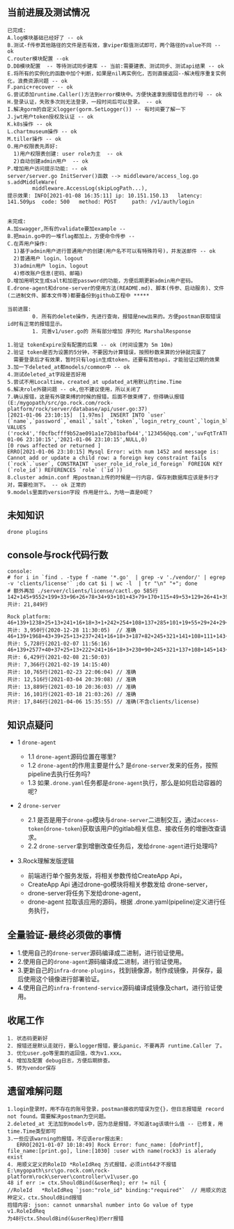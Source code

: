 ## 当前进展及测试情况
```
已完成:
A.log模块基础已经好了 -- ok
B.测试-f传参其他路径的文件是否有效，拿viper取值测试即可，两个路径的value不同 -- ok
C.router模块配置 --ok
D.DB模块配置  -- 等待测试同步建库 -- 当前:需要建表、测试同步、测试api结果 -- ok
E.将所有的实例化的函数中加个判断，如果是nil再实例化，否则直接返回--解决程序重复实例化，浪费资源问题 -- ok
F.panic+recover -- ok
G.尝试添加runtime.Caller()方法到error模块中。方便快速拿到报错信息的行号 -- ok
H.登录认证，失败多次则无法登录，一段时间后可以登录。 -- ok
I.解决gorm的自定义logger(gorm.SetLogger()) -- 有时间要了解一下
J.jwt用户token授权及认证 -- ok
K.k8s操作 -- ok
L.chartmuseum操作 -- ok
M.tiller操作 -- ok
O.用户权限表先弄好:
  1)用户权限表创建: user role为主  -- ok
  2)自动创建admin用户  -- ok
P.增加用户访问提示功能: -- ok
server/server.go InitServer()函数 --> middleware/access_log.go
s.addMiddleWare(
		middleware.AccessLog(skipLogPath...),
提示效果: INFO[2021-01-08 16:35:11] ip: 10.151.150.13   latency: 141.509µs  code: 500   method: POST     path: /v1/auth/login


未完成:
A.加swagger,所有的validate要加example -- 
B.把main.go中的一堆flag都加上，方便命令传参 -- 
C.在弄用户操作: 
  1)基于admin用户进行普通用户的创建(用户名不可以有特殊符号)，并发送邮件 -- ok
  2)普通用户 login、logout
  3)admin用户 login、logout
  4)修改账户信息(密码、邮箱)
D.增加用明文生成salt和加密password的功能，方便后期更新admin用户密码。
E.drone-agent和drone-server的使用方法(README.md)、脚本(传参、启动服务)、文件(二进制文件、脚本文件等)都要备份到github工程中 *****

当前进展:
        0. 所有的delete操作，先进行查询，报错是new出来的。方便postman获取错误id时有正常的报错显示。
        1. 完善v1/user.go的 所有部分增加 序列化 MarshalResponse

1.验证 tokenExpire没有配置的后果 -- ok (时间设置为 5m 10m)
2.验证 token是否为设置的5分钟，不要因为计算错误，按照秒数来算的分钟就完蛋了
  需要登录后才有效果，暂时只有login生成token，还要有其他api，才能验证过期的效果
3.加一下deleted_at都models/common中 -- ok
4.测试deleted_at字段是否好用
5.尝试不用Localtime，created_at updated_at用默认的time.Time
6.解决role外键问题 -- ok,但不建议使用，所以关闭了
7.确认报错，这是有外键束缚的时候的报错，后面不做束缚了，但得确认报错
(E:/mygopath/src/go.rock.com/rock-platform/rock/server/database/api/user.go:37)
[2021-01-06 23:10:15]  [1.97ms]  INSERT INTO `user` (`name`,`password`,`email`,`salt`,`token`,`login_retry_count`,`login_block_until`,`role_id`,`created_at`,`updated_at`,`deleted_at`,`version`) VALUES ('rock4','f0cfbcfff9b52ae091a1e72b81bafb44','123456@qq.com','uvFqtTrATP8H3Hnx','',0,NULL,0,'2021-01-06 23:10:15','2021-01-06 23:10:15',NULL,0)
[0 rows affected or returned ]
ERRO[2021-01-06 23:10:15] Mysql Error: with num 1452 and message is: Cannot add or update a child row: a foreign key constraint fails (`rock`.`user`, CONSTRAINT `user_role_id_role_id_foreign` FOREIGN KEY (`role_id`) REFERENCES `role` (`id`))
8.cluster admin.conf 用postman上传的时候是一行内容，保存到数据库应该是多行才对，需要检测下。 -- ok 正常的
9.models里面的version字段 作用是什么，为啥一直是0呢？
```

## 未知知识
```
drone plugins
```

## console与rock代码行数
```
console:
# for i in `find . -type f -name '*.go'  | grep -v './vendor/' | egrep -v 'clients/license'` ;do cat $i | wc -l  | tr "\n" "+"; done
# 额外再加 ./server/clients/license/cactl.go 585行
142+145+9552+199+33+96+26+78+34+93+101+43+79+170+115+49+53+129+26+41+39+451+155+183+346+206+209+14+22+273+239+564+631+404+324+243+244+223+201+98+319+198+392+233+158+72+175+182+202+163+90+232+213+193+410+334+107+80+42+18+17+42+36+46+63+13+29+61+22+24+69+21+104+79+61+64+140+18+25+170+78+27+163+14+28+48+43+171+87
共计: 21,849行

Rock platform:
46+139+1238+25+13+241+16+18+3+1+242+254+108+137+285+101+19+55+29+24+29+112+77+60+51+138+18+85+65+9+45+70+93+104
共计: 3,950行(2020-12-28 11:30:05)  // 准确
46+139+1968+43+39+25+13+237+241+16+18+3+187+82+245+321+141+108+111+143+318+104+22+19+55+29+17+24+29+112+77+60+60+138+18+18+113+66+9+45+72+93+104
共计: 5,728行(2021-02-07 11:56:16)
46+139+2577+40+37+25+13+222+241+16+18+3+230+90+245+321+137+108+145+143+318+106+22+19+55+29+17+24+29+112+77+60+60+138+18+18+144+66+9+45+72+91+104
共计: 6,429行(2021-02-08 21:50:03)
共计: 7,366行(2021-02-19 14:15:40)
共计: 10,765行(2021-02-23 22:06:04) // 准确
共计: 12,516行(2021-03-04 20:39:08) // 准确
共计: 13,889行(2021-03-10 20:36:03) // 准确
共计: 16,101行(2021-03-18 21:03:26) // 准确
共计: 17,846行(2021-04-06 15:35:55) // 准确(不含clients/license)
```

## 知识点疑问
+ 1 `drone-agent`
  - 1.1 `drone-agent`源码位置在哪里?
  - 1.2 `drone-agent`的作用主要是什么? 是`drone-server`发来的任务，按照pipeline去执行任务吗?
  - 1.3 如果`.drone.yaml`任务都是`drone-agent`执行，那么是如何启动容器的呢?
  
+ 2 `drone-server`
  - 2.1 是否是用于`drone-go`模块与`drone-server`二进制交互，通过`access-token`(`drone-token`)获取该用户的gitlab相关信息、接收任务的增删改查请求。
  - 2.2 `drone-server`拿到增删改查任务后，发给`drone-agent`进行处理吗?

+ 3.Rock理解发版逻辑
  - 前端进行单个服务发版，将相关参数传给CreateApp Api，
  - CreateApp Api 通过drone-go模块将相关参数发给 drone-server，
  - drone-server将任务下发给drone-agent，
  - drone-agent 拉取该应用的源码，根据 .drone.yaml(pipeline)定义进行任务执行，

## 全量验证-最终必须做的事情
+ 1.使用自己的`drone-server`源码编译成二进制，进行验证使用。
+ 2.使用自己的`drone-agent`源码编译成二进制，进行验证使用。
+ 3.更新自己的`infra-drone-plugins`，找到镜像源，制作成镜像，并保存，最后使用这个镜像进行部署验证。
+ 4.使用自己的`infra-frontend-service`源码编译成镜像及chart，进行验证使用。

## 收尾工作
```
1. 状态码更新好
2. 报错还是默认走就行，要么logger报错，要么panic，不要再弄 runtime.Caller 了。
3. 优化user.go等里面的返回值，改为v1.xxx。
4. 增加及配置 debug日志，方便后期排查。
5. 转为vendor保存
```

## 遗留难解问题
```
1.login登录时，用不存在的账号登录，postman接收的错误为空{}，但日志报错是 record not found。需要解决postman为空问题。
2.deleted_at 无法加到models中，因为总是报错，不知道tag该填什么值 -- 已修复，用time.Time类型即可
3.一些应该warning的报错，不应该eror报出来:
   ERRO[2021-01-07 10:18:49] Rock Error: func_name: [doPrintf], file_name:[print.go], line:[1030] :user with name(rock3) is alerady exist
4. 用顺义定义的RoleID *RoleIdReq 方式报错，必须int64才不报错
E:\mygopath\src\go.rock.com\rock-platform\rock\server\controller\v1\user.go 
48 if err := ctx.ShouldBind(&userReq); err != nil {
//RoleId   *RoleIdReq `json:"role_id" binding:"required"`  // 用顺义的这种定义，ctx.ShouldBind报错
抱错内容: json: cannot unmarshal number into Go value of type v1.RoleIdReq 
为48行ctx.ShouldBind(&userReq)的err报错
```